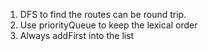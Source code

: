 1. DFS to find the routes can be round trip.
2. Use priorityQueue to keep the lexical order
3. Always addFirst into the list